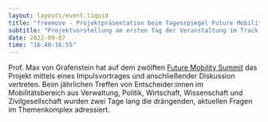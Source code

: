 ```yaml
---
layout: layouts/event.liquid
title: "freemove - Projektpräsentation beim Tagesspiegel Future Mobility Summit 2022"
subtitle: "Projektvorstellung am ersten Tag der Veranstaltung im Track „Digitalisierung“"
date: 2022-09-07
time: "16:40-16:55"
---
```


Prof. Max von Grafenstein hat auf dem zwölften [Future Mobility Summit](https://veranstaltungen.tagesspiegel.de/event/6a817093-ad81-4644-921d-4bcc1576d9e1/summary) das Projekt mittels eines Impulsvortrages und anschließender Diskussion vertreten. Beim jährlichen Treffen von Entscheider:innen im Mobilitätsbereich aus Verwaltung, Politik, Wirtschaft, Wissenschaft und Zivilgesellschaft wurden zwei Tage lang die drängenden, aktuellen Fragen im Themenkomplex adressiert.